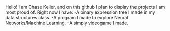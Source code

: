Hello!
I am Chase Keller, and on this github I plan to display the projects I am most proud of.
Right now I have:
-A binary expression tree I made in my data structures class.
-A program I made to explore Neural Networks/Machine Learning.
-A simply videogame I made.
